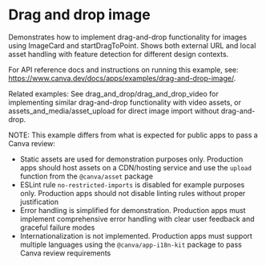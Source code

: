 # Drag and drop image

Demonstrates how to implement drag-and-drop functionality for images using ImageCard and startDragToPoint. Shows both external URL and local asset handling with feature detection for different design contexts.

For API reference docs and instructions on running this example, see: https://www.canva.dev/docs/apps/examples/drag-and-drop-image/.

Related examples: See drag_and_drop/drag_and_drop_video for implementing similar drag-and-drop functionality with video assets, or assets_and_media/asset_upload for direct image import without drag-and-drop.

NOTE: This example differs from what is expected for public apps to pass a Canva review:

- Static assets are used for demonstration purposes only. Production apps should host assets on a CDN/hosting service and use the `upload` function from the `@canva/asset` package
- ESLint rule `no-restricted-imports` is disabled for example purposes only. Production apps should not disable linting rules without proper justification
- Error handling is simplified for demonstration. Production apps must implement comprehensive error handling with clear user feedback and graceful failure modes
- Internationalization is not implemented. Production apps must support multiple languages using the `@canva/app-i18n-kit` package to pass Canva review requirements
